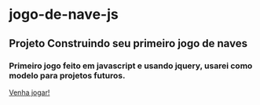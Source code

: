 # jogo-de-nave-js
## Projeto Construindo seu primeiro jogo de naves

### Primeiro jogo feito em javascript e usando jquery, usarei como modelo para projetos futuros.

[Venha jogar!](https://sam0prado.github.io/jogo-de-nave-js/)
